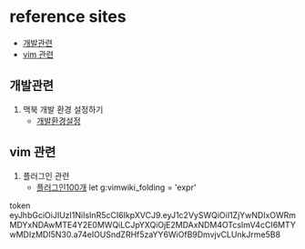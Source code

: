 # reference sites


<!-- vim-markdown-toc GFM -->

* [개발관련](#개발관련)
* [vim 관련](#vim-관련)

<!-- vim-markdown-toc -->

## 개발관련
1. 맥북 개발 환경 설정하기  
    * [개발환경설정](https://subicura.com/2017/11/22/mac-os-development-environment-setup.html#vim)


## vim 관련 
1. 플러그인 관련 
    * [플러그인100개](https://agvim.wordpress.com/2017/09/05/vim-plugins-100/)
let g:vimwiki_folding = 'expr'

token
eyJhbGciOiJIUzI1NiIsInR5cCI6IkpXVCJ9.eyJ1c2VySWQiOiI1ZjYwNDIxOWRmMDYxNDAwMTE4Y2E0MWQiLCJpYXQiOjE2MDAxNDM4OTcsImV4cCI6MTYwMDIzMDI5N30.a74eIOUSndZRHf5zaYY6WiOfB9DmvjvCLUnkJrme5B8


